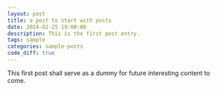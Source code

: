 ```yaml
---
layout: post
title: a post to start with posts
date: 2024-02-25 19:00:00
description: This is the first post entry.
tags: sample 
categories: sample-posts
code_diff: true
---
```


This first post shall serve as a dummy for future interesting content to come. 
